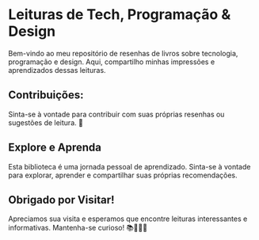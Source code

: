 # Leituras de Tech, Programação & Design

Bem-vindo ao meu repositório de resenhas de livros sobre tecnologia, programação e design. Aqui, compartilho minhas impressões e aprendizados dessas leituras.

## **Contribuições**: 

Sinta-se à vontade para contribuir com suas próprias resenhas ou sugestões de leitura. 🚀

## Explore e Aprenda

Esta biblioteca é uma jornada pessoal de aprendizado. Sinta-se à vontade para explorar, aprender e compartilhar suas próprias recomendações. 

## Obrigado por Visitar!

Apreciamos sua visita e esperamos que encontre leituras interessantes e informativas. Mantenha-se curioso! 📚👨‍💻🎨
